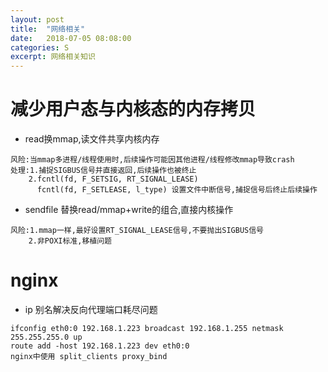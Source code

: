 ```yaml
---
layout: post
title:  "网络相关"
date:   2018-07-05 08:08:00
categories: S
excerpt: 网络相关知识
---
```


# 减少用户态与内核态的内存拷贝
- read换mmap,读文件共享内核内存

```
风险:当mmap多进程/线程使用时,后续操作可能因其他进程/线程修改mmap导致crash
处理:1.捕捉SIGBUS信号并直接返回,后续操作也被终止
    2.fcntl(fd, F_SETSIG, RT_SIGNAL_LEASE)
      fcntl(fd, F_SETLEASE, l_type) 设置文件中断信号,捕捉信号后终止后续操作
```
- sendfile 替换read/mmap+write的组合,直接内核操作

```
风险:1.mmap一样,最好设置RT_SIGNAL_LEASE信号,不要抛出SIGBUS信号
    2.非POXI标准,移植问题
```

# nginx
- ip 别名解决反向代理端口耗尽问题
```
ifconfig eth0:0 192.168.1.223 broadcast 192.168.1.255 netmask 255.255.255.0 up
route add -host 192.168.1.223 dev eth0:0
nginx中使用 split_clients proxy_bind
```

